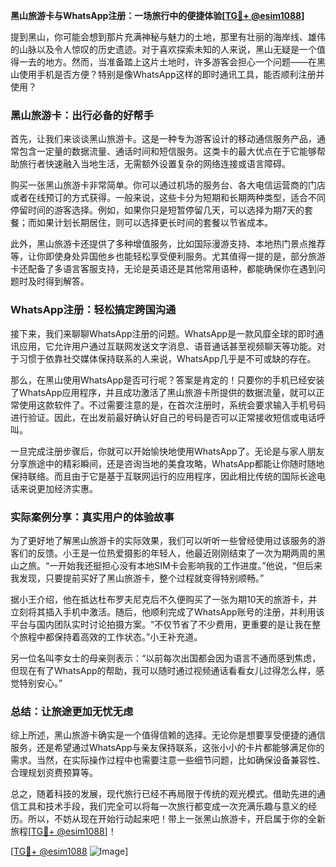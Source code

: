**黑山旅游卡与WhatsApp注册：一场旅行中的便捷体验[[TG💪+ @esim1088](https://t.me/s/esim1088)]**

提到黑山，你可能会想到那片充满神秘与魅力的土地，那里有壮丽的海岸线、雄伟的山脉以及令人惊叹的历史遗迹。对于喜欢探索未知的人来说，黑山无疑是一个值得一去的地方。然而，当准备踏上这片土地时，许多游客会担心一个问题——在黑山使用手机是否方便？特别是像WhatsApp这样的即时通讯工具，能否顺利注册并使用？

### 黑山旅游卡：出行必备的好帮手

首先，让我们来谈谈黑山旅游卡。这是一种专为游客设计的移动通信服务产品，通常包含一定量的数据流量、通话时间和短信服务。这类卡的最大优点在于它能够帮助旅行者快速融入当地生活，无需额外设置复杂的网络连接或语言障碍。

购买一张黑山旅游卡非常简单。你可以通过机场的服务台、各大电信运营商的门店或者在线预订的方式获得。一般来说，这些卡分为短期和长期两种类型，适合不同停留时间的游客选择。例如，如果你只是短暂停留几天，可以选择为期7天的套餐；而如果计划长期居住，则可以选择更长时间的套餐以节省成本。

此外，黑山旅游卡还提供了多种增值服务，比如国际漫游支持、本地热门景点推荐等，让你即使身处异国他乡也能轻松享受便利服务。尤其值得一提的是，部分旅游卡还配备了多语言客服支持，无论是英语还是其他常用语种，都能确保你在遇到问题时及时得到解答。

### WhatsApp注册：轻松搞定跨国沟通

接下来，我们来聊聊WhatsApp注册的问题。WhatsApp是一款风靡全球的即时通讯应用，它允许用户通过互联网发送文字消息、语音通话甚至视频聊天等功能。对于习惯于依靠社交媒体保持联系的人来说，WhatsApp几乎是不可或缺的存在。

那么，在黑山使用WhatsApp是否可行呢？答案是肯定的！只要你的手机已经安装了WhatsApp应用程序，并且成功激活了黑山旅游卡所提供的数据流量，就可以正常使用这款软件了。不过需要注意的是，在首次注册时，系统会要求输入手机号码进行验证。因此，在出发前最好确认好自己的号码是否可以正常接收短信或电话呼叫。

一旦完成注册步骤后，你就可以开始愉快地使用WhatsApp了。无论是与家人朋友分享旅途中的精彩瞬间，还是咨询当地的美食攻略，WhatsApp都能让你随时随地保持联络。而且由于它是基于互联网运行的应用程序，因此相比传统的国际长途电话来说更加经济实惠。

### 实际案例分享：真实用户的体验故事

为了更好地了解黑山旅游卡的实际效果，我们可以听听一些曾经使用过该服务的游客们的反馈。小王是一位热爱摄影的年轻人，他最近刚刚结束了一次为期两周的黑山之旅。“一开始我还挺担心没有本地SIM卡会影响我的工作进度。”他说，“但后来我发现，只要提前买好了黑山旅游卡，整个过程就变得特别顺畅。”

据小王介绍，他在抵达杜布罗夫尼克后不久便购买了一张为期10天的旅游卡，并立刻将其插入手机中激活。随后，他顺利完成了WhatsApp账号的注册，并利用该平台与国内团队实时讨论拍摄方案。“不仅节省了不少费用，更重要的是让我在整个旅程中都保持着高效的工作状态。”小王补充道。

另一位名叫李女士的母亲则表示：“以前每次出国都会因为语言不通而感到焦虑，但现在有了WhatsApp的帮助，我可以随时通过视频通话看看女儿过得怎么样，感觉特别安心。”

### 总结：让旅途更加无忧无虑

综上所述，黑山旅游卡确实是一个值得信赖的选择。无论你是想要享受便捷的通信服务，还是希望通过WhatsApp与亲友保持联系，这张小小的卡片都能够满足你的需求。当然，在实际操作过程中也需要注意一些细节问题，比如确保设备兼容性、合理规划资费预算等。

总之，随着科技的发展，现代旅行已经不再局限于传统的观光模式。借助先进的通信工具和技术手段，我们完全可以将每一次旅行都变成一次充满乐趣与意义的经历。所以，不妨从现在开始行动起来吧！带上一张黑山旅游卡，开启属于你的全新旅程[[TG💪+ @esim1088](https://t.me/s/esim1088)]！

[[TG💪+ @esim1088](https://t.me/s/esim1088) ![Image](https://i.postimg.cc/4NQfJmqS/Snipaste-2025-05-13-00-14-12.png)]
